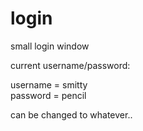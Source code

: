 # login
small login window  
  
  current username/password:  
  
  username = smitty  
  password = pencil  
  
  can be changed to whatever..
  
  
  
  
